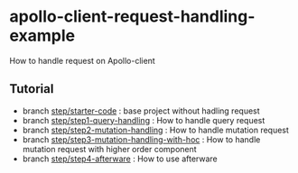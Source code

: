 # apollo-client-request-handling-example

How to handle request on Apollo-client

## Tutorial

- branch [step/starter-code](https://github.com/aofleejay/apollo-client-request-handling-example/tree/step/starter-code) : base project without hadling request
- branch [step/step1-query-handling](https://github.com/aofleejay/apollo-client-request-handling-example/tree/step/step1-query-handling) : How to handle query request
- branch [step/step2-mutation-handling](https://github.com/aofleejay/apollo-client-request-handling-example/tree/step/step2-mutation-handling) : How to handle mutation request
- branch [step/step3-mutation-handling-with-hoc](https://github.com/aofleejay/apollo-client-request-handling-example/tree/step/step3-mutation-handling-with-hoc) : How to handle mutation request with higher order component
- branch [step/step4-afterware](https://github.com/aofleejay/apollo-client-request-handling-example/tree/step/step4-afterware) : How to use afterware
